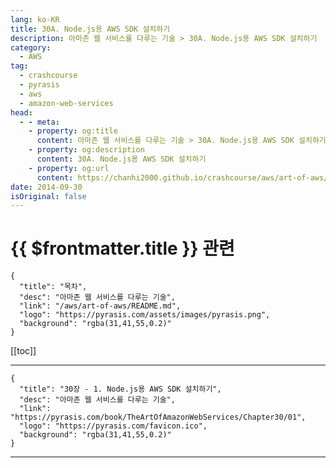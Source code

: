 ```yaml
---
lang: ko-KR
title: 30A. Node.js용 AWS SDK 설치하기
description: 아마존 웹 서비스를 다루는 기술 > 30A. Node.js용 AWS SDK 설치하기
category:
  - AWS
tag: 
  - crashcourse
  - pyrasis
  - aws 
  - amazon-web-services
head:
  - - meta:
    - property: og:title
      content: 아마존 웹 서비스를 다루는 기술 > 30A. Node.js용 AWS SDK 설치하기
    - property: og:description
      content: 30A. Node.js용 AWS SDK 설치하기
    - property: og:url
      content: https://chanhi2000.github.io/crashcourse/aws/art-of-aws/30A.html
date: 2014-09-30
isOriginal: false
---
```


# {{ $frontmatter.title }} 관련

```component VPCard
{
  "title": "목차",
  "desc": "아마존 웹 서비스를 다루는 기술",
  "link": "/aws/art-of-aws/README.md",
  "logo": "https://pyrasis.com/assets/images/pyrasis.png",
  "background": "rgba(31,41,55,0.2)"
}
```

[[toc]]

---

```component VPCard
{
  "title": "30장 - 1. Node.js용 AWS SDK 설치하기",
  "desc": "아마존 웹 서비스를 다루는 기술",
  "link": "https://pyrasis.com/book/TheArtOfAmazonWebServices/Chapter30/01",
  "logo": "https://pyrasis.com/favicon.ico",
  "background": "rgba(31,41,55,0.2)"
}
```

<!-- TODO: 작성 -->

---

<TagLinks />